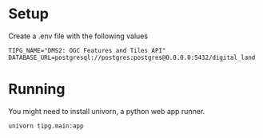 # Setup

Create a .env file with the following values
```
TIPG_NAME="DMS2: OGC Features and Tiles API"
DATABASE_URL=postgresql://postgres:postgres@0.0.0.0:5432/digital_land
```

# Running
You might need to install univorn, a python web app runner.

`univorn tipg.main:app`
